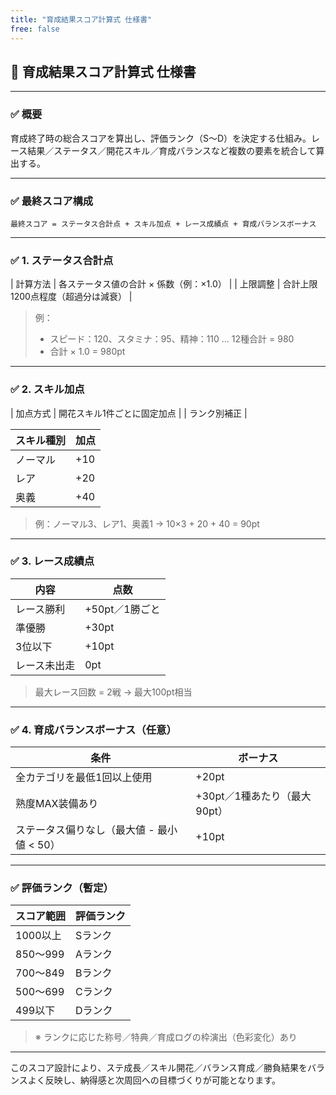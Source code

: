 ```yaml
---
title: "育成結果スコア計算式 仕様書"
free: false
---
```


## 🧮 育成結果スコア計算式 仕様書

---

### ✅ 概要

育成終了時の総合スコアを算出し、評価ランク（S〜D）を決定する仕組み。レース結果／ステータス／開花スキル／育成バランスなど複数の要素を統合して算出する。

---

### ✅ 最終スコア構成

```
最終スコア = ステータス合計点 + スキル加点 + レース成績点 + 育成バランスボーナス
```

---

### ✅ 1. ステータス合計点

\| 計算方法 | 各ステータス値の合計 × 係数（例：×1.0） |
\| 上限調整 | 合計上限1200点程度（超過分は減衰） |

> 例：
>
> * スピード：120、スタミナ：95、精神：110 … 12種合計 = 980
> * 合計 × 1.0 = 980pt

---

### ✅ 2. スキル加点

\| 加点方式 | 開花スキル1件ごとに固定加点 |
\| ランク別補正 |

| スキル種別 | 加点  |
| ----- | --- |
| ノーマル  | +10 |
| レア    | +20 |
| 奥義    | +40 |

> 例：ノーマル3、レア1、奥義1 → 10×3 + 20 + 40 = 90pt

---

### ✅ 3. レース成績点

| 内容     | 点数         |
| ------ | ---------- |
| レース勝利  | +50pt／1勝ごと |
| 準優勝    | +30pt      |
| 3位以下   | +10pt      |
| レース未出走 | 0pt        |

> 最大レース回数 = 2戦 → 最大100pt相当

---

### ✅ 4. 育成バランスボーナス（任意）

| 条件                        | ボーナス                |
| ------------------------- | ------------------- |
| 全カテゴリを最低1回以上使用            | +20pt               |
| 熟度MAX装備あり                 | +30pt／1種あたり（最大90pt） |
| ステータス偏りなし（最大値 - 最小値 < 50） | +10pt               |

---

### ✅ 評価ランク（暫定）

| スコア範囲   | 評価ランク |
| ------- | ----- |
| 1000以上  | Sランク  |
| 850〜999 | Aランク  |
| 700〜849 | Bランク  |
| 500〜699 | Cランク  |
| 499以下   | Dランク  |

> ※ ランクに応じた称号／特典／育成ログの枠演出（色彩変化）あり

---

このスコア設計により、ステ成長／スキル開花／バランス育成／勝負結果をバランスよく反映し、納得感と次周回への目標づくりが可能となります。
